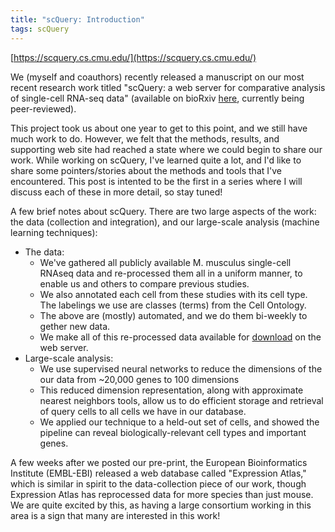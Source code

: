 ```yaml
---
title: "scQuery: Introduction"
tags: scQuery
---
```


[https://scquery.cs.cmu.edu/](https://scquery.cs.cmu.edu/)

We (myself and coauthors) recently released a manuscript on our most recent research work titled "scQuery: a web server for comparative analysis of single-cell RNA-seq data" (available on bioRxiv [here](https://doi.org/10.1101/323238), currently being peer-reviewed).

This project took us about one year to get to this point, and we still have much work to do. However, we felt that the methods, results, and supporting web site had reached a state where we could begin to share our work. While working on scQuery, I've learned quite a lot, and I'd like to share some pointers/stories about the methods and tools that I've encountered. This post is intented to be the first in a series where I will discuss each of these in more detail, so stay tuned!

A few brief notes about scQuery. There are two large aspects of the work: the data (collection and integration), and our large-scale analysis (machine learning techniques):

- The data:
  - We've gathered all publicly available M. musculus single-cell RNAseq data and re-processed them all in a uniform manner, to enable us and others to compare previous studies.
  - We also annotated each cell from these studies with its cell type. The labelings we use are classes (terms) from the Cell Ontology.
  - The above are (mostly) automated, and we do them bi-weekly to gether new data.
  - We make all of this re-processed data available for [download](https://scquery.cs.cmu.edu/processed_data/) on the web server.
- Large-scale analysis:
  - We use supervised neural networks to reduce the dimensions of the our data from ~20,000 genes to 100 dimensions
  - This reduced dimension representation, along with approximate nearest neighbors tools, allow us to do efficient storage and retrieval of query cells to all cells we have in our database.
  - We applied our technique to a held-out set of cells, and showed the pipeline can reveal biologically-relevant cell types and important genes.

A few weeks after we posted our pre-print, the European Bioinformatics Institute (EMBL-EBI) released a web database called "Expression Atlas," which is similar in spirit to the data-collection piece of our work, though Expression Atlas has reprocessed data for more species than just mouse. We are quite excited by this, as having a large consortium working in this area is a sign that many are interested in this work!